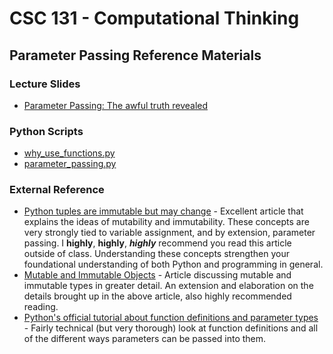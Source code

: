 # CSC 131 - Computational Thinking
## Parameter Passing Reference Materials

### Lecture Slides
 * [Parameter Passing: The awful truth revealed](https://docs.google.com/presentation/d/10f-jGyKdsda9y0E36hARhvKKCDfMMTDwbYOeqNC0ZJY/edit?usp=sharing)

### Python Scripts
 * [why_use_functions.py](./why_use_functions.py)
 * [parameter_passing.py](./parameter_passing.py)

### External Reference
 * [Python tuples are immutable but may change](https://standupdev.com/wiki/doku.php?id=python_tuples_are_immutable_but_may_change) - Excellent article that explains the ideas of mutability and immutability. These concepts are very strongly tied to variable assignment, and by extension, parameter passing. I **highly**, **highly**, ***highly*** recommend you read this article outside of class. Understanding these concepts strengthen your foundational understanding of both Python and programming in general.
 * [Mutable and Immutable Objects](https://www.pythonforthelab.com/blog/mutable-and-immutable-objects/) - Article discussing mutable and immutable types in greater detail. An extension and elaboration on the details brought up in the above article, also highly recommended reading.
 * [Python's official tutorial about function definitions and parameter types](https://docs.python.org/3/tutorial/controlflow.html#defining-functions) - Fairly technical (but very thorough) look at function definitions and all of the different ways parameters can be passed into them.
